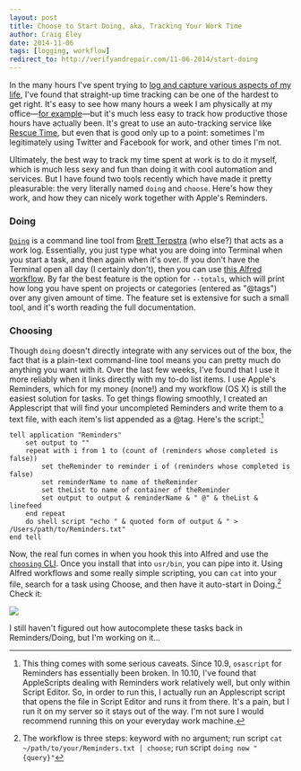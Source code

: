 ```yaml
---  
layout: post 
title: Choose to Start Doing, aka, Tracking Your Work Time
author: Craig Eley 
date: 2014-11-06
tags: [logging, workflow]
redirect_to: http://verifyandrepair.com/11-06-2014/start-doing
---
```


In the many hours I've spent trying to [log and capture various aspects of my life](http://craigeley.com/tagged/logging/), I've found that straight-up time tracking can be one of the hardest to get right. It's easy to see how many hours a week I am physically at my office—[for example](http://d.pr/i/1dAyN)—but it's much less easy to track how productive those hours have actually been. It's great to use an auto-tracking service like [Rescue Time](https://www.rescuetime.com/), but even that is good only up to a point: sometimes I'm legitimately using Twitter and Facebook for work, and other times I'm not.

Ultimately, the best way to track my time spent at work is to do it myself, which is much less sexy and fun than doing it with cool automation and services. But I have found two tools recently which have made it pretty pleasurable: the very literally named `doing` and `choose`. Here's how they work, and how they can nicely work together with Apple's Reminders.

### Doing
[`Doing`](https://github.com/ttscoff/doing/) is a command line tool from [Brett Terpstra](http://brettterpstra.com/) (who else?) that acts as a work log. Essentially, you just type what you are doing into Terminal when you start a task, and then again when it's over. If you don't have the Terminal open all day (I certainly don't), then you can use [this Alfred workflow](http://www.evanlovely.com/blog/technology/alfred-for-terpstras-doing/). By far the best feature is the option for `--totals`, which will print how long you have spent on projects or categories (entered as "@tags") over any given amount of time. The feature set is extensive for such a small tool, and it's worth reading the full documentation.


### Choosing
Though `doing` doesn't directly integrate with any services out of the box, the fact that is a plain-text command-line tool means you can pretty much do anything you want with it. Over the last few weeks, I've found that I use it more reliably when it links directly with my to-do list items. I use Apple's Reminders, which for my money (none!) and my workflow (OS X) is still the easiest solution for tasks. To get things flowing smoothly, I created an Applescript that will find your uncompleted Reminders and write them to a text file, with each item's list appended as a @tag. Here's the script:[^141142255]

	tell application "Reminders"
		set output to ""
		repeat with i from 1 to (count of (reminders whose completed is false))
			set theReminder to reminder i of (reminders whose completed is false)
			set reminderName to name of theReminder
			set theList to name of container of theReminder
			set output to output & reminderName & " @" & theList & linefeed
		end repeat
		do shell script "echo " & quoted form of output & " > /Users/path/to/Reminders.txt"
	end tell

Now, the real fun comes in when you hook this into Alfred and use the [`choosing` CLI](http://tinyrobotsoftware.com/choose/). Once you install that into `usr/bin`, you can pipe into it. Using Alfred workflows and some really simple scripting, you can `cat` into your file, search for a task using Choose, and then have it auto-start in Doing.[^14116934] Check it:

![](http://d.pr/i/1hxHJ+)

I still haven't figured out how autocomplete these tasks back in Reminders/Doing, but I'm working on it...


[^141142255]: This thing comes with some serious caveats. Since 10.9, `osascript` for Reminders has essentially been  broken. In 10.10, I've found that AppleScripts dealing with Reminders work relatively well, but only within Script Editor. So, in order to run this, I actually run an Applescript script that opens the file in Script Editor and runs it from there. It's a pain, but I run it on my server so it stays out of the way. I'm not sure I would recommend running this on your everyday work machine.

[^14116934]: The workflow is three steps: keyword with no argument; run script `cat ~/path/to/your/Reminders.txt | choose`; run script `doing now "{query}"`
